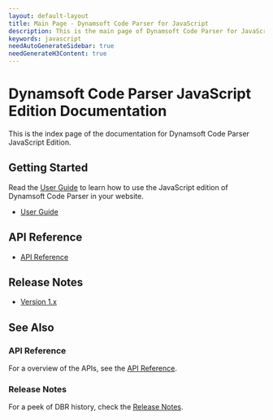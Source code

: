 ```yaml
---
layout: default-layout
title: Main Page - Dynamsoft Code Parser for JavaScript
description: This is the main page of Dynamsoft Code Parser for JavaScript Language.
keywords: javascript
needAutoGenerateSidebar: true
needGenerateH3Content: true
---
```


# Dynamsoft Code Parser JavaScript Edition Documentation

This is the index page of the documentation for Dynamsoft Code Parser JavaScript Edition.

## Getting Started

Read the [User Guide](user-guide/) to learn how to use the JavaScript edition of Dynamsoft Code Parser in your website.
- [User Guide](user-guide.md)

## API Reference

- [API Reference](api-reference/index.md)

## Release Notes

- [Version 1.x](release-notes/js-1.md)


## See Also

### API Reference

For a overview of the APIs, see the [API Reference](api-reference/).

### Release Notes

For a peek of DBR history, check the [Release Notes](release-notes/).
